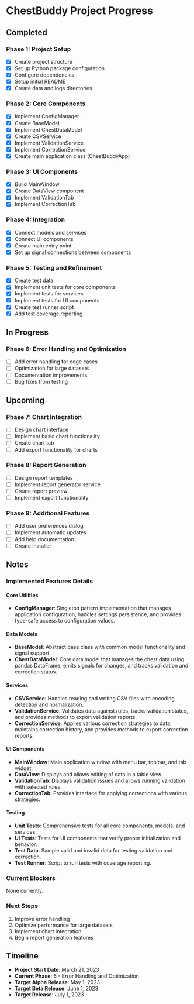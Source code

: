 # ChestBuddy Project Progress

## Completed

### Phase 1: Project Setup
- [x] Create project structure
- [x] Set up Python package configuration
- [x] Configure dependencies
- [x] Setup initial README
- [x] Create data and logs directories

### Phase 2: Core Components
- [x] Implement ConfigManager
- [x] Create BaseModel
- [x] Implement ChestDataModel
- [x] Create CSVService
- [x] Implement ValidationService
- [x] Implement CorrectionService
- [x] Create main application class (ChestBuddyApp)

### Phase 3: UI Components
- [x] Build MainWindow
- [x] Create DataView component
- [x] Implement ValidationTab
- [x] Implement CorrectionTab

### Phase 4: Integration
- [x] Connect models and services
- [x] Connect UI components
- [x] Create main entry point
- [x] Set up signal connections between components

### Phase 5: Testing and Refinement
- [x] Create test data
- [x] Implement unit tests for core components
- [x] Implement tests for services
- [x] Implement tests for UI components
- [x] Create test runner script
- [x] Add test coverage reporting

## In Progress

### Phase 6: Error Handling and Optimization
- [ ] Add error handling for edge cases
- [ ] Optimization for large datasets
- [ ] Documentation improvements
- [ ] Bug fixes from testing

## Upcoming

### Phase 7: Chart Integration
- [ ] Design chart interface
- [ ] Implement basic chart functionality
- [ ] Create chart tab
- [ ] Add export functionality for charts

### Phase 8: Report Generation
- [ ] Design report templates
- [ ] Implement report generator service
- [ ] Create report preview
- [ ] Implement export functionality

### Phase 9: Additional Features
- [ ] Add user preferences dialog
- [ ] Implement automatic updates
- [ ] Add help documentation
- [ ] Create installer

## Notes

### Implemented Features Details

#### Core Utilities
- **ConfigManager**: Singleton pattern implementation that manages application configuration, handles settings persistence, and provides type-safe access to configuration values.

#### Data Models
- **BaseModel**: Abstract base class with common model functionality and signal support.
- **ChestDataModel**: Core data model that manages the chest data using pandas DataFrame, emits signals for changes, and tracks validation and correction status.

#### Services
- **CSVService**: Handles reading and writing CSV files with encoding detection and normalization.
- **ValidationService**: Validates data against rules, tracks validation status, and provides methods to export validation reports.
- **CorrectionService**: Applies various correction strategies to data, maintains correction history, and provides methods to export correction reports.

#### UI Components
- **MainWindow**: Main application window with menu bar, toolbar, and tab widget.
- **DataView**: Displays and allows editing of data in a table view.
- **ValidationTab**: Displays validation issues and allows running validation with selected rules.
- **CorrectionTab**: Provides interface for applying corrections with various strategies.

#### Testing
- **Unit Tests**: Comprehensive tests for all core components, models, and services.
- **UI Tests**: Tests for UI components that verify proper initialization and behavior.
- **Test Data**: Sample valid and invalid data for testing validation and correction.
- **Test Runner**: Script to run tests with coverage reporting.

### Current Blockers
None currently.

### Next Steps
1. Improve error handling
2. Optimize performance for large datasets
3. Implement chart integration
4. Begin report generation features

## Timeline
- **Project Start Date**: March 21, 2023
- **Current Phase**: 6 - Error Handling and Optimization
- **Target Alpha Release**: May 1, 2023
- **Target Beta Release**: June 1, 2023
- **Target Release**: July 1, 2023 
